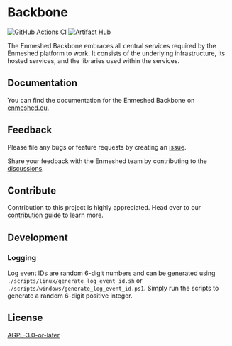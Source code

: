 # Backbone

[![GitHub Actions CI](https://github.com/nmshd/backbone/workflows/Publish/badge.svg)](https://github.com/nmshd/backbone/actions?query=workflow%3APublish)
[![Artifact Hub](https://img.shields.io/endpoint?url=https://artifacthub.io/badge/repository/enmeshed-backbone)](https://artifacthub.io/packages/helm/enmeshed-backbone/backbone-helm-chart)

The Enmeshed Backbone embraces all central services required by the Enmeshed platform to work. It consists of the underlying infrastructure, its hosted services, and the libraries used within the services.

## Documentation

You can find the documentation for the Enmeshed Backbone on [enmeshed.eu](https://enmeshed.eu/explore/backbone).

## Feedback

Please file any bugs or feature requests by creating an [issue](https://github.com/nmshd/feedback/issues).

Share your feedback with the Enmeshed team by contributing to the [discussions](https://github.com/nmshd/feedback/discussions).

## Contribute

Contribution to this project is highly appreciated. Head over to our [contribution guide](https://github.com/nmshd/.github/blob/main/CONTRIBUTING.md) to learn more.

## Development

### Logging

Log event IDs are random 6-digit numbers and can be generated using `./scripts/linux/generate_log_event_id.sh` or `./scripts/windows/generate_log_event_id.ps1`. Simply run the scripts to generate a random 6-digit positive integer.

## License

[AGPL-3.0-or-later](LICENSE)
